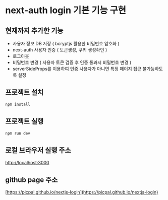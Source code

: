 # next-auth login 기본 기능 구현

## 현재까지 추가한 기능

- 사용자 정보 DB 저장 ( bcryptjs 활용한 비밀번호 암호화 )
- next-auth 사용자 인증 ( 토큰생성, 쿠키 생성확인 )
- 로그아웃
- 비밀번호 변경 ( 사용자 토큰 검증 후 인증 통과시 비밀번호 변경 )
- serverSideProps를 이용하여 인증 사용자가 아니면 특정 페이지 접근 불가능하도록 설정

## 프로젝트 설치

```bash
npm install
```

## 프로젝트 실행

```bash
npm run dev
```

## 로컬 브라우저 실행 주소

[http://localhost:3000](http://localhost:3000)

## github page 주소

[https://picpal.github.io/nextjs-login](https://picpal.github.io/nextjs-login)
